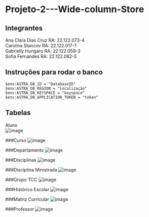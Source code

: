 # Projeto-2---Wide-column-Store

## Integrantes
Ana Clara Dias Cruz RA: 22.122.073-4
<br>
Carolina Stancov RA: 22.122.017-1
<br>
Gabrielly Hungaro RA: 22.122.059-3
<br>
Sofia Fernandes RA: 22.122.082-5

## Instruções para rodar o banco
```
$env:ASTRA_DB_ID = "DatabaseID"
$env:ASTRA_DB_REGION = "localização"
$env:ASTRA_DB_KEYSPACE = "keyspace"
$env:ASTRA_DB_APPLICATION_TOKEN = "token"
```

## Tabelas
Aluno<br>
 ![image](https://github.com/user-attachments/assets/3aa6c194-eea0-4968-8786-6d9e38c5d4f7)

 ###Curso
 ![image](https://github.com/user-attachments/assets/d2731328-2573-4eec-b58c-a764299abfa5)

 ###Departamento
 ![image](https://github.com/user-attachments/assets/88278d32-e1d5-4a43-86c8-175d2382eb7d)

 ###Disciplinas
 ![image](https://github.com/user-attachments/assets/f5f23a27-6181-47dc-bac7-92a71dfdb84d)

 ###Disciplina Ministrada
 ![image](https://github.com/user-attachments/assets/4cfcc628-1227-4007-a50f-1bfcd72d95f2)

 ###Grupo TCC
 ![image](https://github.com/user-attachments/assets/8114b60d-1457-4caf-8742-a585c6c09d30)

 ###Histórico Escolar
 ![image](https://github.com/user-attachments/assets/85ff3256-d60f-4a5c-9e45-1f41b3eaaac8)

 ###Matriz Curricular
![image](https://github.com/user-attachments/assets/a8370cf2-74d6-427e-9c68-1ac4f677d6c9)

 ###Professor
![image](https://github.com/user-attachments/assets/8f8c6dd3-7e82-4a25-8e92-3828d933b90c)







